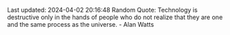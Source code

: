 Last updated: 2024-04-02 20:16:48
Random Quote: Technology is destructive only in the hands of people who do not realize that they are one and the same process as the universe. - Alan Watts